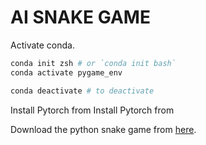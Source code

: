 # AI SNAKE GAME

Activate conda.
```bash
conda init zsh # or `conda init bash`
conda activate pygame_env

conda deactivate # to deactivate
```

Install Pytorch from 
Install Pytorch from 

Download the python snake game from [here](https://github.com/patrickloeber/python-fun/tree/master/snake-pygame).